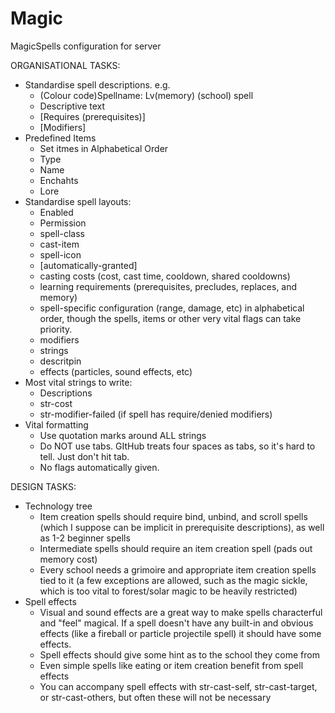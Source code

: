 # Magic
MagicSpells configuration for server

ORGANISATIONAL TASKS:
- Standardise spell descriptions.  e.g.
    - (Colour code)Spellname: Lv(memory) (school) spell
    - Descriptive text
    - [Requires (prerequisites)]
    - [Modifiers]
- Predefined Items
    - Set itmes in Alphabetical Order
    - Type
    - Name
    - Enchahts
    - Lore
- Standardise spell layouts:
    - Enabled
    - Permission
    - spell-class
    - cast-item
    - spell-icon
    - [automatically-granted]
    - casting costs (cost, cast time, cooldown, shared cooldowns)
    - learning requirements (prerequisites, precludes, replaces, and memory)
    - spell-specific configuration (range, damage, etc) in alphabetical order, though the spells, items or other very vital flags can take priority.
    - modifiers
    - strings
    - descritpin
    - effects (particles, sound effects, etc)
- Most vital strings to write:
    - Descriptions
    - str-cost
    - str-modifier-failed (if spell has require/denied modifiers)
- Vital formatting
    - Use quotation marks around ALL strings
    - Do NOT use tabs. GItHub treats four spaces as tabs, so it's hard to tell. Just don't hit tab.
    - No flags automatically given.

DESIGN TASKS:
- Technology tree
    - Item creation spells should require bind, unbind, and scroll spells (which I suppose can be implicit in prerequisite descriptions), as well as 1-2 beginner spells
    - Intermediate spells should require an item creation spell (pads out memory cost)
    - Every school needs a grimoire and appropriate item creation spells tied to it (a few exceptions are allowed, such as the magic sickle, which is too vital to forest/solar magic to be heavily restricted)
- Spell effects
    - Visual and sound effects are a great way to make spells characterful and "feel" magical.  If a spell doesn't have any built-in and obvious effects (like a fireball or particle projectile spell) it should have some effects.
    - Spell effects should give some hint as to the school they come from
    - Even simple spells like eating or item creation benefit from spell effects
    - You can accompany spell effects with str-cast-self, str-cast-target, or str-cast-others, but often these will not be necessary

